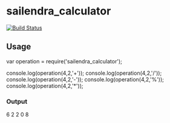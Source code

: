 # sailendra_calculator

[![Build Status](https://travis-ci.org/spinupol/sailendra_calculator.svg?branch=master)](https://travis-ci.org/spinupol/sailendra_calculator)

## Usage
var operation = require('sailendra_calculator');

console.log(operation(4,2,'+'));
console.log(operation(4,2,'/'));
console.log(operation(4,2,'-'));
console.log(operation(4,2,'%'));
console.log(operation(4,2,'*'));

### Output
6
2
2
0
8
